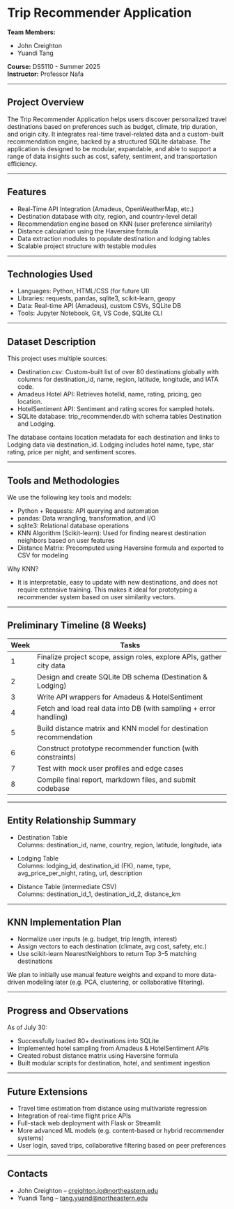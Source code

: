 # Trip Recommender Application

**Team Members:**  
- John Creighton  
- Yuandi Tang  

**Course:** DS5110 - Summer 2025  
**Instructor:** Professor Nafa    

---

## Project Overview

The Trip Recommender Application helps users discover personalized travel destinations based on preferences such as budget, climate, trip duration, and origin city. It integrates real-time travel-related data and a custom-built recommendation engine, backed by a structured SQLite database. The application is designed to be modular, expandable, and able to support a range of data insights such as cost, safety, sentiment, and transportation efficiency.

---

## Features

- Real-Time API Integration (Amadeus, OpenWeatherMap, etc.)
- Destination database with city, region, and country-level detail
- Recommendation engine based on KNN (user preference similarity)
- Distance calculation using the Haversine formula
- Data extraction modules to populate destination and lodging tables
- Scalable project structure with testable modules

---

## Technologies Used

- Languages: Python, HTML/CSS (for future UI)
- Libraries: requests, pandas, sqlite3, scikit-learn, geopy
- Data: Real-time API (Amadeus), custom CSVs, SQLite DB
- Tools: Jupyter Notebook, Git, VS Code, SQLite CLI

---

## Dataset Description

This project uses multiple sources:

- Destination.csv: Custom-built list of over 80 destinations globally with columns for destination_id, name, region, latitude, longitude, and IATA code.
- Amadeus Hotel API: Retrieves hotelId, name, rating, pricing, geo location.
- HotelSentiment API: Sentiment and rating scores for sampled hotels.
- SQLite database: trip_recommender.db with schema tables Destination and Lodging.

The database contains location metadata for each destination and links to Lodging data via destination_id. Lodging includes hotel name, type, star rating, price per night, and sentiment scores.

---

## Tools and Methodologies

We use the following key tools and models:

- Python + Requests: API querying and automation
- pandas: Data wrangling, transformation, and I/O
- sqlite3: Relational database operations
- KNN Algorithm (Scikit-learn): Used for finding nearest destination neighbors based on user features
- Distance Matrix: Precomputed using Haversine formula and exported to CSV for modeling

Why KNN?
- It is interpretable, easy to update with new destinations, and does not require extensive training. This makes it ideal for prototyping a recommender system based on user similarity vectors.

---

## Preliminary Timeline (8 Weeks)

| Week | Tasks                                                                 |
|------|-----------------------------------------------------------------------|
| 1    | Finalize project scope, assign roles, explore APIs, gather city data |
| 2    | Design and create SQLite DB schema (Destination & Lodging)          |
| 3    | Write API wrappers for Amadeus & HotelSentiment                      |
| 4    | Fetch and load real data into DB (with sampling + error handling)   |
| 5    | Build distance matrix and KNN model for destination recommendation  |
| 6    | Construct prototype recommender function (with constraints)         |
| 7    | Test with mock user profiles and edge cases                         |
| 8    | Compile final report, markdown files, and submit codebase           |

---

## Entity Relationship Summary

- Destination Table  
  Columns: destination_id, name, country, region, latitude, longitude, iata

- Lodging Table  
  Columns: lodging_id, destination_id (FK), name, type, avg_price_per_night, rating, url, description

- Distance Table (intermediate CSV)  
  Columns: destination_id_1, destination_id_2, distance_km

---

## KNN Implementation Plan

- Normalize user inputs (e.g. budget, trip length, interest)
- Assign vectors to each destination (climate, avg cost, safety, etc.)
- Use scikit-learn NearestNeighbors to return Top 3–5 matching destinations

We plan to initially use manual feature weights and expand to more data-driven modeling later (e.g. PCA, clustering, or collaborative filtering).

---

## Progress and Observations

As of July 30:

- Successfully loaded 80+ destinations into SQLite
- Implemented hotel sampling from Amadeus & HotelSentiment APIs
- Created robust distance matrix using Haversine formula
- Built modular scripts for destination, hotel, and sentiment ingestion

---

## Future Extensions

- Travel time estimation from distance using multivariate regression
- Integration of real-time flight price APIs
- Full-stack web deployment with Flask or Streamlit
- More advanced ML models (e.g. content-based or hybrid recommender systems)
- User login, saved trips, collaborative filtering based on peer preferences

---

## Contacts

- John Creighton – creighton.jo@northeastern.edu  
- Yuandi Tang – tang.yuand@northeastern.edu
